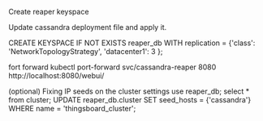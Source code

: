 Create reaper keyspace

Update cassandra deployment file and apply it.

CREATE KEYSPACE IF NOT EXISTS reaper_db WITH replication = {'class': 'NetworkTopologyStrategy', 'datacenter1': 3 };

fort forward
kubectl port-forward svc/cassandra-reaper 8080
http://localhost:8080/webui/


(optional) Fixing IP seeds on the cluster settings
use reaper_db;
select * from cluster;
UPDATE reaper_db.cluster SET seed_hosts = {'cassandra'} WHERE name = 'thingsboard_cluster';
